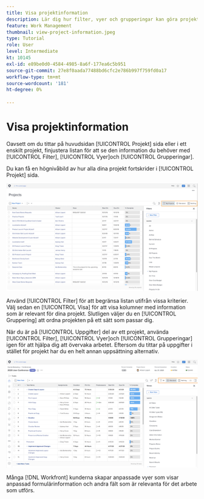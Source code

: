 ```yaml
---
title: Visa projektinformation
description: Lär dig hur filter, vyer och grupperingar kan göra projektinformation lättsynlig så att du kan hantera projekt.
feature: Work Management
thumbnail: view-project-information.jpeg
type: Tutorial
role: User
level: Intermediate
kt: 10145
exl-id: e89be0d0-4584-4985-8a6f-177ea6c5b951
source-git-commit: 27e8f0aada77488bd6cfc2e786b997f759fd0a17
workflow-type: tm+mt
source-wordcount: '181'
ht-degree: 0%

---
```


# Visa projektinformation

Oavsett om du tittar på huvudsidan [!UICONTROL Projekt] sida eller i ett enskilt projekt, finjustera listan för att se den information du behöver med [!UICONTROL Filter], [!UICONTROL Vyer]och [!UICONTROL Grupperingar].

Du kan få en högnivåbild av hur alla dina projekt fortskrider i [!UICONTROL Projekt] sida.

![Projektsida med filter visas](assets/planner-fund-project-page-fvg-copy.png)

Använd [!UICONTROL Filter] för att begränsa listan utifrån vissa kriterier. Välj sedan en [!UICONTROL Visa] för att visa kolumner med information som är relevant för dina projekt. Slutligen väljer du en [!UICONTROL Gruppering] att ordna projekten på ett sätt som passar dig.

När du är på [!UICONTROL Uppgifter] del av ett projekt, använda [!UICONTROL Filter], [!UICONTROL Vyer]och [!UICONTROL Grupperingar] igen för att hjälpa dig att övervaka arbetet. Eftersom du tittar på uppgifter i stället för projekt har du en helt annan uppsättning alternativ.

![Projektuppgiftslista med vyer](assets/planner-fund-task-list-fvg.png)

Många [!DNL Workfront] kunderna skapar anpassade vyer som visar anpassad formulärinformation och andra fält som är relevanta för det arbete som utförs.
